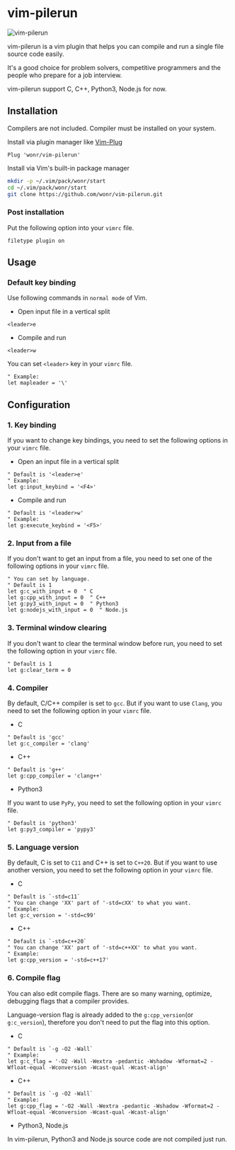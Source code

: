 # vim-pilerun

![vim-pilerun](https://user-images.githubusercontent.com/59398632/149714564-f32ca216-6c25-4614-96e2-a560e3572b37.gif)

vim-pilerun is a vim plugin that helps you can compile and run a single file source code easily.

It's a good choice for problem solvers, competitive programmers and the people who prepare for a job interview.

vim-pilerun support C, C++, Python3, Node.js for now.


## Installation

Compilers are not included. Compiler must be installed on your system.

Install via plugin manager like [Vim-Plug](https://github.com/junegunn/vim-plug)

```vim
Plug 'wonr/vim-pilerun'
```

Install via Vim's built-in package manager

```sh
mkdir -p ~/.vim/pack/wonr/start
cd ~/.vim/pack/wonr/start
git clone https://github.com/wonr/vim-pilerun.git
```


### Post installation

Put the following option into your ```vimrc``` file.

```vim
filetype plugin on
```


## Usage


### Default key binding

Use following commands in ```normal mode``` of Vim.

* Open input file in a vertical split

```vim
<leader>e
```

* Compile and run

```vim
<leader>w
```

You can set ```<leader>``` key in your ```vimrc``` file.

```vim
" Example:
let mapleader = '\'
```


## Configuration


### 1. Key binding

If you want to change key bindings, you need to set the following options in your ```vimrc``` file.

* Open an input file in a vertical split

```vim
" Default is '<leader>e'
" Example:
let g:input_keybind = '<F4>'
```

* Compile and run

```vim
" Default is '<leader>w'
" Example:
let g:execute_keybind = '<F5>'
```


### 2. Input from a file

If you don't want to get an input from a file, you need to set one of the following options in your ```vimrc``` file.

```vim
" You can set by language.
" Default is 1
let g:c_with_input = 0  " C
let g:cpp_with_input = 0  " C++
let g:py3_with_input = 0  " Python3
let g:nodejs_with_input = 0  " Node.js
```


### 3. Terminal window clearing

If you don't want to clear the terminal window before run, you need to set the following option in your ```vimrc``` file.

```vim
" Default is 1
let g:clear_term = 0
```


### 4. Compiler

By default, C/C++ compiler is set to ```gcc```. But if you want to use ```Clang```, you need to set the following option in your ```vimrc``` file.

* C

```vim
" Default is 'gcc'
let g:c_compiler = 'clang'
```

* C++

```vim
" Default is 'g++'
let g:cpp_compiler = 'clang++'
```

* Python3

If you want to use ```PyPy```, you need to set the following option in your ```vimrc``` file.

```vim
" Default is 'python3'
let g:py3_compiler = 'pypy3'
```


### 5. Language version

By default, C is set to ```C11``` and C++ is set to ```C++20```. But if you want to use another version, you need to set the following option in your ```vimrc``` file.

* C

```vim
" Default is `-std=c11`
" You can change 'XX' part of '-std=cXX' to what you want.
" Example:
let g:c_version = '-std=c99'
```

* C++

```vim
" Default is `-std=c++20`
" You can change 'XX' part of '-std=c++XX' to what you want.
" Example:
let g:cpp_version = '-std=c++17'
```


### 6. Compile flag

You can also edit compile flags. There are so many warning, optimize, debugging flags that a compiler provides.

Language-version flag is already added to the ```g:cpp_version```(or ```g:c_version```), therefore you don't need to put the flag into this option.

* C

```vim
" Default is `-g -O2 -Wall`
" Example:
let g:c_flag = '-O2 -Wall -Wextra -pedantic -Wshadow -Wformat=2 -Wfloat-equal -Wconversion -Wcast-qual -Wcast-align'
```

* C++

```vim
" Default is `-g -O2 -Wall`
" Example:
let g:cpp_flag = '-O2 -Wall -Wextra -pedantic -Wshadow -Wformat=2 -Wfloat-equal -Wconversion -Wcast-qual -Wcast-align'
```

* Python3, Node.js

In vim-pilerun, Python3 and Node.js source code are not compiled just run.


<!--END-->
